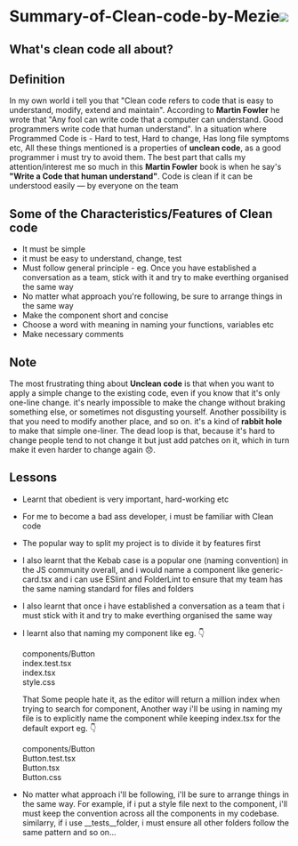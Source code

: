 
# **Summary-of-Clean-code-by-Mezie**<img src="https://images.unsplash.com/photo-1534972195531-d756b9bfa9f2?ixlib=rb-4.0.3&ixid=MnwxMjA3fDB8MHxwaG90by1wYWdlfHx8fGVufDB8fHx8&auto=format&fit=crop&w=1470&q=80" />


## What's clean code all about?
## Definition
In my own world i tell you that "Clean code refers to code that is easy to understand, modify, extend and maintain".
According to **Martin Fowler** he wrote that "Any fool can write code that a computer can understand. Good programmers write code that human understand". In a situation where Programmed Code is - Hard to test, Hard to change, Has long file symptoms etc, All these things mentioned is a properties of **unclean code**, as a good programmer i must try to avoid them. The best part that calls my attention/interest me so much in this **Martin Fowler** book is when he say's **"Write a Code that human understand"**. Code is clean if it can be understood easily — by everyone on the team

## Some of the Characteristics/Features of Clean code
+ It must be simple
+ it must be easy to understand, change, test
+ Must follow general principle - eg. Once you have established a conversation as a team, stick with it and try to make everthing organised the same way
+ No matter what approach you're following, be sure to arrange things in the same way
+ Make the component short and concise
+ Choose a word with meaning in naming your functions, variables etc
+ Make necessary comments

## Note
The most frustrating thing about **Unclean code** is that when you want to apply a simple change to the existing code, even if you know that it's only one-line change. it's nearly impossible to make the change without braking something else, or sometimes not disgusting yourself. Another possibility is that you need to modify another place, and so on. it's a kind of **rabbit hole** to make that simple one-liner. The dead loop is that, because it's hard to change people tend to not change it but just add patches on it, which in turn make it even harder to change again 😞.

## Lessons
+ Learnt that obedient is very important, hard-working etc
+ For me to become a bad ass developer, i must be familiar with Clean code
+ The popular way to split my project is to divide it by features first
+ I also learnt that the Kebab case is a popular one (naming convention) in the JS community overall, and i would name a component like generic-card.tsx and i can use ESlint and FolderLint to ensure that my team has the same naming standard for files and folders
+ I also learnt that once i have established a conversation as a team that i must stick with it and try to make everthing organised the same way
+ I learnt also that naming my component like eg. 👇

  components/Button <br/>
  index.test.tsx <br />
  index.tsx <br />
  style.css <br />
  
  That Some people hate it, as the editor will return a million index when trying to search for component, Another way i'll be using in naming my file is to explicitly name the component while keeping index.tsx for the default export eg. 👇

  components/Button <br />
  Button.test.tsx <br />
  Button.tsx <br />
  Button.css <br />

+ No matter what approach i'll be following, i'll be sure to arrange things in the same way. For example, if i put a style file next to the component, i'll must keep the convention across all the components in my codebase. similarry, if i use __tests__folder, i must ensure  all other folders follow the same pattern and so on...
